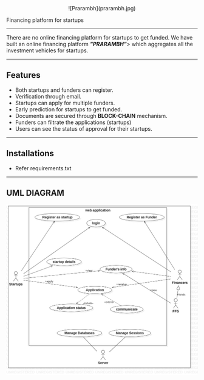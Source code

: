 <div style="text-align: center;">
![Prarambh](prarambh.jpg)
</div>

 <dl>
 		<dt>Financing platform for startups </dt>
 	</dl>
</p>

---------------------------------------------------------------------------------------------------------------------

There are no online financing platform for startups to get funded.
We have built an online financing platform <i><b>"PRARAMBH"</b>></i> which aggregates all the investment vehicles for startups.

---------------------------------------------------------------------------------------------------------------------

## Features
* Both startups and funders can register.
* Verification through email.
* Startups can apply for multiple funders.
* Early prediction for startups to get funded.
* Documents are secured through <b>BLOCK-CHAIN</b> mechanism.
* Funders can filtrate the applications (startups) 
* Users can see the status of approval for their startups.

---------------------------------------------------------------------------------------------------------------------
## Installations
* Refer requirements.txt

---------------------------------------------------------------------------------------------------------------------
## UML DIAGRAM
![ uml ](image.jpg)
